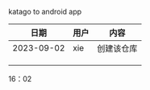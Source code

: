 katago to android app

| 日期       | 用户 | 内容       |
| ---------- | ---- | ---------- |
| 2023-09-02 | xie  | 创建该仓库 |
|            |      |            |
|            |      |            |
|            |      |            |

16：02

